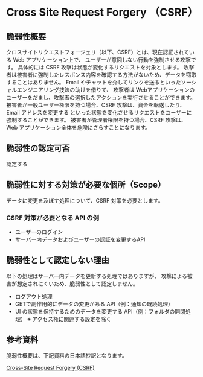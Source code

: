 Cross Site Request Forgery （CSRF）
====

## 脆弱性概要
クロスサイトリクエストフォージェリ（以下、CSRF）とは、現在認証されている Web アプリケーション上で、
ユーザーが意図しない行動を強制させる攻撃です。
具体的には CSRF 攻撃は状態が変化するリクエストを対象とします。
攻撃者は被害者に強制したレスポンス内容を確認する方法がないため、データを窃取することはありません。
Email やチャットを介してリンクを送るといったソーシャルエンジニアリング技法の助けを借りて、
攻撃者は Webアプリケーションのユーザーをだまし、攻撃者の選択したアクションを実行させることができます。
被害者が一般ユーザー権限を持つ場合、CSRF 攻撃は、資金を転送したり、Email アドレスを変更する
といった状態を変化させるリクエストをユーザーに強制することができます。
被害者が管理者権限を持つ場合、CSRF 攻撃は、Web アプリケーション全体を危険にさらすことになります。

## 脆弱性の認定可否
認定する

## 脆弱性に対する対策が必要な個所（Scope）
データに変更を及ぼす処理について、CSRF 対策を必要とします。

### CSRF 対策が必要となる API の例
* ユーザーのログイン
* サーバー内データおよびユーザーの認証を変更するAPI

## 脆弱性として認定しない理由
以下の処理はサーバー内データを更新する処理ではありますが、
攻撃による被害が想定されにくいため、脆弱性として認定しません。

* ログアウト処理
* GETで副作用的にデータの変更がある API（例：通知の既読処理）
* UI の状態を保持するためのデータを変更する API（例：フォルダの開閉処理） ※ アクセス権に関連する設定を除く

## 参考資料
脆弱性概要は、下記資料の日本語抄訳となります。

[Cross-Site Request Forgery (CSRF)](https://www.owasp.org/index.php/Cross-Site_Request_Forgery_(CSRF)])
